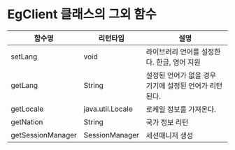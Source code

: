# EgClient 클래스의 그외 함수

|함수명|리턴타입|설명|
|-|-|-|
|setLang|void|라이브러리 언어를 설정한다. 한글, 영어 지원|
|getLang|String|설정된 언어가 없을 경우 기기에 설정된 언어가 리턴된다.|
|getLocale|java.util.Locale|로케일 정보를 가져온다.|
|getNation|String|국가 정보 리턴|
|getSessionManager|SessionManager|세션매니저 생성|
